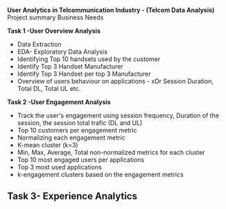 **User Analytics in Telcommunication Industry - (Telcom Data Analysis)**
Project summary
Business Needs

**Task 1 -User Overview Analysis** 
- Data Extraction
- EDA- Exploratory Data Analysis
- Identifying Top 10 handsets used by the customer
- Identify Top 3 Handset Manufacturer
- Identify Top 3 Handset per top 3 Manufacturer
- Overview of users behaviour on applications - xDr Session Duration, Total DL, Total UL etc.

**Task 2 -User Engagement Analysis** 
  - Track the user's engagement using session frequency, Duration of the session, the session total trafic (DL and UL)
  - Top 10 customers per engagement metric
  - Normalizing each engagement metric
  - K-mean cluster (k=3)
  - Min, Max, Average, Total non-normalized metrics for each cluster
  - Top 10 most engaged users per applications
  - Top 3 most used applications
  - k-engagement clusters based on the engagement metrics

**Task 3- Experience Analytics**
  - 
